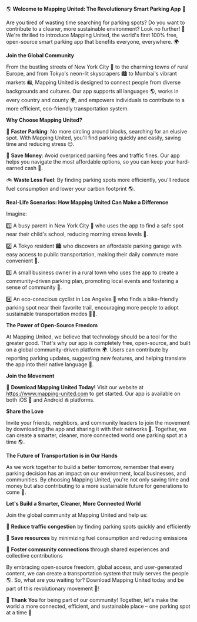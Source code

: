 🌎 **Welcome to Mapping United: The Revolutionary Smart Parking App** 🚗

Are you tired of wasting time searching for parking spots? Do you want to contribute to a cleaner, more sustainable environment? Look no further! 🌟 We're thrilled to introduce Mapping United, the world's first 100% free, open-source smart parking app that benefits everyone, everywhere. 🌍

**Join the Global Community**

From the bustling streets of New York City 🗽️ to the charming towns of rural Europe, and from Tokyo's neon-lit skyscrapers 🏙️ to Mumbai's vibrant markets 🛍️, Mapping United is designed to connect people from diverse backgrounds and cultures. Our app supports all languages 🌎, works in every country and county 🌍, and empowers individuals to contribute to a more efficient, eco-friendly transportation system.

**Why Choose Mapping United?**

🚗 **Faster Parking**: No more circling around blocks, searching for an elusive spot. With Mapping United, you'll find parking quickly and easily, saving time and reducing stress 😌.

💸 **Save Money**: Avoid overpriced parking fees and traffic fines. Our app helps you navigate the most affordable options, so you can keep your hard-earned cash 💸.

🚲 **Waste Less Fuel**: By finding parking spots more efficiently, you'll reduce fuel consumption and lower your carbon footprint 🌎.

**Real-Life Scenarios: How Mapping United Can Make a Difference**

Imagine:

1️⃣ A busy parent in New York City 🗽️ who uses the app to find a safe spot near their child's school, reducing morning stress levels 🤯.

2️⃣ A Tokyo resident 🏙️ who discovers an affordable parking garage with easy access to public transportation, making their daily commute more convenient 🚂.

3️⃣ A small business owner in a rural town who uses the app to create a community-driven parking plan, promoting local events and fostering a sense of community 👥.

4️⃣ An eco-conscious cyclist in Los Angeles 🌴 who finds a bike-friendly parking spot near their favorite trail, encouraging more people to adopt sustainable transportation modes 🚴‍♀️.

**The Power of Open-Source Freedom**

At Mapping United, we believe that technology should be a tool for the greater good. That's why our app is completely free, open-source, and built on a global community-driven platform 🌍. Users can contribute by reporting parking updates, suggesting new features, and helping translate the app into their native language 💬.

**Join the Movement**

🚀 **Download Mapping United Today!** Visit our website at https://www.mapping-united.com to get started. Our app is available on both iOS 📱 and Android ⋒ platforms.

**Share the Love**

Invite your friends, neighbors, and community leaders to join the movement by downloading the app and sharing it with their networks 🔗. Together, we can create a smarter, cleaner, more connected world one parking spot at a time 🌎.

**The Future of Transportation is in Our Hands**

As we work together to build a better tomorrow, remember that every parking decision has an impact on our environment, local businesses, and communities. By choosing Mapping United, you're not only saving time and money but also contributing to a more sustainable future for generations to come 🌟.

**Let's Build a Smarter, Cleaner, More Connected World**

Join the global community at Mapping United and help us:

🚗 **Reduce traffic congestion** by finding parking spots quickly and efficiently

💸 **Save resources** by minimizing fuel consumption and reducing emissions

👥 **Foster community connections** through shared experiences and collective contributions

By embracing open-source freedom, global access, and user-generated content, we can create a transportation system that truly serves the people 🌎. So, what are you waiting for? Download Mapping United today and be part of this revolutionary movement 🚀!

👏 **Thank You** for being part of our community! Together, let's make the world a more connected, efficient, and sustainable place – one parking spot at a time 🌟